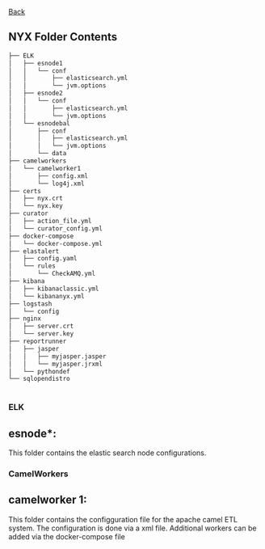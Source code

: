 [Back](README.md)

## NYX Folder Contents
```bash
├── ELK
│   ├── esnode1
│   │   └── conf
│   │       ├── elasticsearch.yml
│   │       └── jvm.options
│   ├── esnode2
│   │   └── conf
│   │       ├── elasticsearch.yml
│   │       └── jvm.options
│   └── esnodebal
│       ├── conf
│       │   ├── elasticsearch.yml
│       │   └── jvm.options
│       └── data
├── camelworkers
│   └── camelworker1
│       ├── config.xml
│       └── log4j.xml
├── certs
│   ├── nyx.crt
│   └── nyx.key
├── curator
│   ├── action_file.yml
│   └── curator_config.yml
├── docker-compose
│   └── docker-compose.yml
├── elastalert
│   ├── config.yaml
│   └── rules
│       └── CheckAMQ.yml
├── kibana
│   ├── kibanaclassic.yml
│   └── kibananyx.yml
├── logstash
│   └── config
├── nginx
│   ├── server.crt
│   └── server.key
├── reportrunner
│   ├── jasper
│   │   ├── myjasper.jasper
│   │   └── myjasper.jrxml
│   └── pythondef
└── sqlopendistro
    
```

### ELK
## esnode*: 
This folder contains the elastic search node configurations.

### CamelWorkers
## camelworker 1: 
This folder contains the configguration file for the apache camel ETL system. The configuration is done via a xml file.
Additional workers can be added via the docker-compose file





